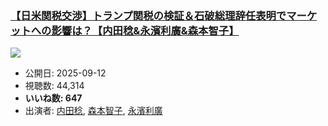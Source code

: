 ### [【日米関税交渉】トランプ関税の検証＆石破総理辞任表明でマーケットへの影響は？【内田稔&永濱利廣&森本智子】](https://www.youtube.com/watch?v=xM2DWy_X7xI)
[![](https://img.youtube.com/vi/xM2DWy_X7xI/sddefault.jpg)](https://www.youtube.com/watch?v=xM2DWy_X7xI)
-   公開日: 2025-09-12
-   視聴数: 44,314
-   **いいね数: 647**
-   出演者: [内田稔](/rehacq_fan/people/内田稔 "wikilink"), [森本智子](/rehacq_fan/people/森本智子 "wikilink"), [永濱利廣](/rehacq_fan/people/永濱利廣 "wikilink")
